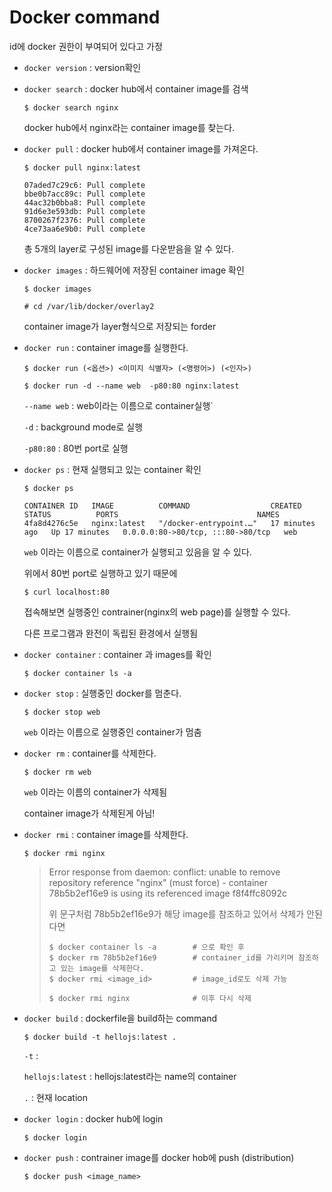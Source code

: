 # Docker command

id에 docker 권한이 부여되어 있다고 가정

- `docker version` : version확인

- `docker search` : docker hub에서  container image를 검색

  ```
  $ docker search nginx
  ```

  docker hub에서 nginx라는 container image를 찾는다.

  

- `docker pull` :  docker hub에서  container image를 가져온다.

  ```
  $ docker pull nginx:latest
  ```

  ```
  07aded7c29c6: Pull complete
  bbe0b7acc89c: Pull complete
  44ac32b0bba8: Pull complete
  91d6e3e593db: Pull complete
  8700267f2376: Pull complete
  4ce73aa6e9b0: Pull complete
  ```

  총 5개의 layer로 구성된 image를 다운받음을 알 수 있다.



- `docker images` : 하드웨어에 저장된 container image 확인

  ```
  $ docker images
  ```

  ```
  # cd /var/lib/docker/overlay2
  ```

  container image가 layer형식으로 저장되는 forder

  

- `docker run` : container image를 실행한다.

  ```
  $ docker run (<옵션>) <이미지 식별자> (<명령어>) (<인자>)
  ```

  ```
  $ docker run -d --name web  -p80:80 nginx:latest
  ```

  `--name web` : web이라는 이름으로 container실행`

  `-d` : background mode로 실행

  `-p80:80` : 80번 port로 실행

  

- `docker ps` : 현재 실행되고 있는 container 확인

  ```
  $ docker ps
  ```

  ```
  CONTAINER ID   IMAGE          COMMAND                  CREATED          STATUS          PORTS                               NAMES
  4fa8d4276c5e   nginx:latest   "/docker-entrypoint.…"   17 minutes ago   Up 17 minutes   0.0.0.0:80->80/tcp, :::80->80/tcp   web
  
  ```

  `web` 이라는 이름으로 container가 실행되고 있음을 알 수 있다.

  

  위에서 80번 port로 실행하고 있기 때문에

  ```
  $ curl localhost:80
  ```

  접속해보면 실행중인 contrainer(nginx의 web page)를 실행할 수 있다.

  다른 프로그램과 완전이 독립된 환경에서 실행됨



- `docker container` : container 과 images를 확인

  ```
  $ docker container ls -a
  ```

  

- `docker stop` : 실행중인 docker를 멈춘다.

  ```
  $ docker stop web
  ```

  `web` 이라는 이름으로 실행중인 container가 멈춤



- `docker rm` : container를 삭제한다.

  ```
  $ docker rm web
  ```

  `web` 이라는 이름의 container가 삭제됨

  container image가 삭제된게 아님!

- `docker rmi` : container image를 삭제한다.

  ```
  $ docker rmi nginx
  ```

  > Error response from daemon: conflict: unable to remove repository reference "nginx" (must force) - container 78b5b2ef16e9 is using its referenced image f8f4ffc8092c
  >
  > 위 문구처럼 78b5b2ef16e9가 해당 image를 참조하고 있어서 삭제가 안된다면
  >
  > ```
  > $ docker container ls -a		# 으로 확인 후
  > $ docker rm 78b5b2ef16e9		# container_id를 가리키며 참조하고 있는 image를 삭제한다.
  > $ docker rmi <image_id> 		# image_id로도 삭제 가능
  > 
  > $ docker rmi nginx				# 이후 다시 삭제
  > ```



- `docker build` : dockerfile을 build하는 command

  ```
  $ docker build -t hellojs:latest .
  ```

  `-t` :

  `hellojs:latest` : hellojs:latest라는 name의 container

  `.` : 현재 location 



- `docker login` : docker hub에 login

  ```
  $ docker login
  ```



- `docker push` : contrainer image를 docker hob에 push (distribution)

  ```
  $ docker push <image_name>
  ```

  

